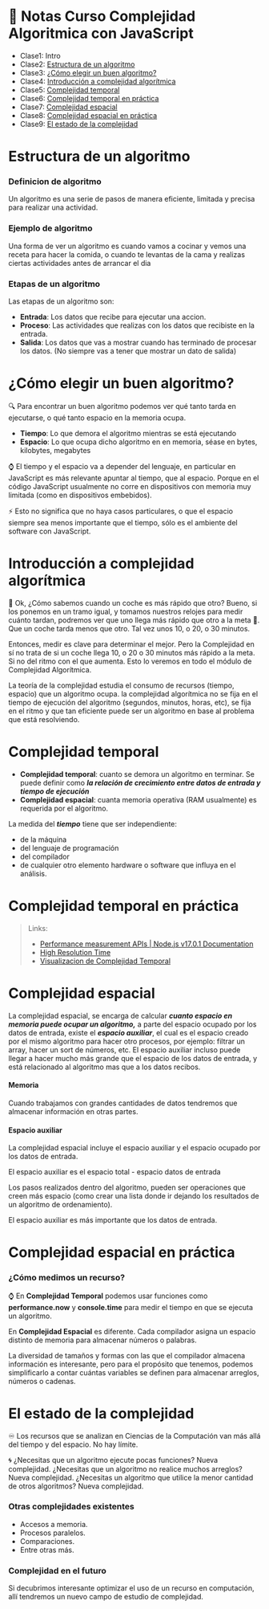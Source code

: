 # 📝 Notas Curso Complejidad Algoritmica con JavaScript

- Clase1: Intro
- Clase2: [Estructura de un algoritmo](#Estructura-de-un-algoritmo)
- Clase3: [¿Cómo elegir un buen algoritmo?](#¿Cómo-elegir-un-buen-algoritmo?)
- Clase4: [Introducción a complejidad algorítmica](#Introducción-a-complejidad-algorítmica)
- Clase5: [Complejidad temporal](#Complejidad-temporal)
- Clase6: [Complejidad temporal en práctica](#Complejidad-temporal-en-práctica)
- Clase7: [Complejidad espacial](#Complejidad-espacial)
- Clase8: [Complejidad espacial en práctica](#Complejidad-espacial-en-práctica)
- Clase9: [El estado de la complejidad](#El-estado-de-la-complejidad)

# Estructura de un algoritmo

### Definicion de algoritmo

Un algoritmo es una serie de pasos de manera eficiente, limitada y precisa para realizar una actividad.

### Ejemplo de algoritmo

Una forma de ver un algoritmo es cuando vamos a cocinar y vemos una receta para hacer la comida, o cuando te levantas de la cama y realizas ciertas actividades antes de arrancar el dia

### Etapas de un algoritmo

Las etapas de un algoritmo son:

- **Entrada**: Los datos que recibe para ejecutar una accion.
- **Proceso**: Las actividades que realizas con los datos que recibiste en la entrada.
- **Salida**: Los datos que vas a mostrar cuando has terminado de procesar los datos. (No siempre vas a tener que mostrar un dato de salida)

# ¿Cómo elegir un buen algoritmo?

🔍 Para encontrar un buen algoritmo podemos ver qué tanto tarda en ejecutarse, o qué tanto espacio en la memoria ocupa.

- **Tiempo**: Lo que demora el algoritmo mientras se está ejecutando
- **Espacio**: Lo que ocupa dicho algoritmo en en memoria, séase en bytes, kilobytes, megabytes

⌚ El tiempo y el espacio va a depender del lenguaje, en particular en JavaScript es más relevante apuntar al tiempo, que al espacio. Porque en el código JavaScript usualmente no corre en dispositivos con memoria muy limitada (como en dispositivos embebidos).

⚡ Esto no significa que no haya casos particulares, o que el espacio siempre sea menos importante que el tiempo, sólo es el ambiente del software con JavaScript.

# Introducción a complejidad algorítmica

🚗 Ok, ¿Cómo sabemos cuando un coche es más rápido que otro? Bueno, si los ponemos en un tramo igual, y tomamos nuestros relojes para medir cuánto tardan, podremos ver que uno llega más rápido que otro a la meta 🏁. Que un coche tarda menos que otro. Tal vez unos 10, o 20, o 30 minutos.

Entonces, medir es clave para determinar el mejor. Pero la Complejidad en sí no trata de si un coche llega 10, o 20 o 30 minutos más rápido a la meta. Si no del ritmo con el que aumenta. Esto lo veremos en todo el módulo de Complejidad Algorítmica.

La teoría de la complejidad estudia el consumo de recursos (tiempo, espacio) que un algoritmo ocupa. la complejidad algorítmica no se fija en el tiempo de ejecución del algoritmo (segundos, minutos, horas, etc), se fija en el ritmo y que tan eficiente puede ser un algoritmo en base al problema que está resolviendo.

# Complejidad temporal

- **Complejidad temporal**: cuanto se demora un algoritmo en terminar. Se puede definir como **_la relación de crecimiento entre datos de entrada y tiempo de ejecución_**
- **Complejidad espacial**: cuanta memoria operativa (RAM usualmente) es requerida por el algoritmo.

La medida del **_tiempo_** tiene que ser independiente:

- de la máquina
- del lenguaje de programación
- del compilador
- de cualquier otro elemento hardware o software que influya en el análisis.

# Complejidad temporal en práctica

> Links:
>
> - [Performance measurement APIs | Node.js v17.0.1 Documentation](https://nodejs.org/api/perf_hooks.html#perf_hooks_performance_now)
> - [High Resolution Time](https://w3c.github.io/hr-time/#dom-performance-now)
> - [Visualizacion de Complejidad Temporal](https://radiant-anchorage-11930.herokuapp.com/)

# Complejidad espacial

La complejidad espacial, se encarga de calcular **_cuanto espacio en memoria puede ocupar un algoritmo,_** a parte del espacio ocupado por los datos de entrada, existe el **_espacio auxiliar_**, el cual es el espacio creado por el mismo algoritmo para hacer otro procesos, por ejemplo: filtrar un array, hacer un sort de números, etc. El espacio auxiliar incluso puede llegar a hacer mucho más grande que el espacio de los datos de entrada, y está relacionado al algoritmo mas que a los datos recibos.

#### Memoria

Cuando trabajamos con grandes cantidades de datos tendremos que almacenar información en otras partes.

#### Espacio auxiliar

La complejidad espacial incluye el espacio auxiliar y el espacio ocupado por los datos de entrada.

El espacio auxiliar es el espacio total - espacio datos de entrada

Los pasos realizados dentro del algoritmo, pueden ser operaciones que creen más espacio (como crear una lista donde ir dejando los resultados de un algoritmo de ordenamiento).

El espacio auxiliar es más importante que los datos de entrada.

# Complejidad espacial en práctica

### ¿Cómo medimos un recurso?

⌚ En **Complejidad Temporal** podemos usar funciones como **performance.now** y **console.time** para medir el tiempo en que se ejecuta un algoritmo.

En **Complejidad Espacial** es diferente. Cada compilador asigna un espacio distinto de memoria para almacenar números o palabras.

La diversidad de tamaños y formas con las que el compilador almacena información es interesante, pero para el propósito que tenemos, podemos simplificarlo a contar cuántas variables se definen para almacenar arreglos, números o cadenas.

# El estado de la complejidad

♾ Los recursos que se analizan en Ciencias de la Computación van más allá del tiempo y del espacio. No hay límite.

🌀 ¿Necesitas que un algoritmo ejecute pocas funciones? Nueva complejidad. ¿Necesitas que un algoritmo no realice muchos arreglos? Nueva complejidad. ¿Necesitas un algoritmo que utilice la menor cantidad de otros algoritmos? Nueva complejidad.

### Otras complejidades existentes

- Accesos a memoria.
- Procesos paralelos.
- Comparaciones.
- Entre otras más.

### Complejidad en el futuro

Si decubrimos interesante optimizar el uso de un recurso en computación, allí tendremos un nuevo campo de estudio de complejidad.
